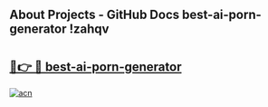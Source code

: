 ## About Projects - GitHub Docs best-ai-porn-generator !zahqv

# <h2><a href="https://andorid.site?title=best-ai-porn-generator&ref=14PRO">🔗👉 🔴 best-ai-porn-generator</a></h2>

[![acn](https://github.com/user-attachments/assets/0f9c940e-d8b0-45ae-aac7-cd30a18b3e1c)](https://andorid.site?title=best-ai-porn-generator&ref=14PRO)

